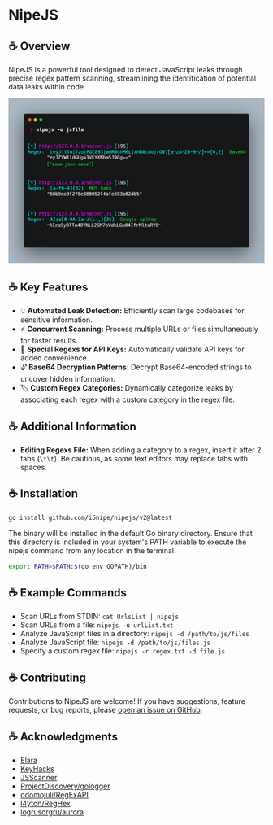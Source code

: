 # NipeJS

## ☕ Overview

NipeJS is a powerful tool designed to detect JavaScript leaks through precise regex pattern scanning, streamlining the identification of potential data leaks within code.

<img src="./files/NipeJS.jpeg" alt="alt text" width="550"/>

## ☕ Key Features
- 💡 **Automated Leak Detection:** Efficiently scan large codebases for sensitive information.
- ⚡ **Concurrent Scanning:** Process multiple URLs or files simultaneously for faster results.
- 🌟 **Special Regexs for API Keys:** Automatically validate API keys for added convenience.
- 🔓 **Base64 Decryption Patterns:** Decrypt Base64-encoded strings to uncover hidden information.
- 🏷️ **Custom Regex Categories:** Dynamically categorize leaks by associating each regex with a custom category in the regex file.

## ☕ Additional Information
- **Editing Regexs File:** When adding a category to a regex, insert it after 2 tabs (`\t\t`). Be cautious, as some text editors may replace tabs with spaces.


## ☕ Installation
```bash
go install github.com/i5nipe/nipejs/v2@latest
```
The binary will be installed in the default Go binary directory. Ensure that this directory is included in your system's PATH variable to execute the nipejs command from any location in the terminal.

```bash
export PATH=$PATH:$(go env GOPATH)/bin
```

## ☕ Example Commands

- Scan URLs from STDIN: `cat UrlsList | nipejs`
- Scan URLs from a file: `nipejs -u urlList.txt`
- Analyze JavaScript files in a directory: `nipejs -d /path/to/js/files`
- Analyze JavaScript file: `nipejs -d /path/to/js/files.js`
- Specify a custom regex file: `nipejs -r regex.txt -d file.js`

## ☕ Contributing
Contributions to NipeJS are welcome! If you have suggestions, feature requests, or bug reports, please [open an issue on GitHub](https://github.com/i5nipe/nipejs/issues).

## ☕ Acknowledgments

- [Elara](https://gitea.elara.ws/Elara6331/pcre)
- [KeyHacks](https://github.com/streaak/keyhacks)
- [JSScanner](https://github.com/0x240x23elu/JSScanner)
- [ProjectDiscovery/gologger](https://github.com/projectdiscovery/gologger)
- [odomojuli/RegExAPI](https://github.com/odomojuli/RegExAPI)
- [l4yton/RegHex](https://github.com/l4yton/RegHex)
- [logrusorgru/aurora](https://github.com/logrusorgru/aurora)
